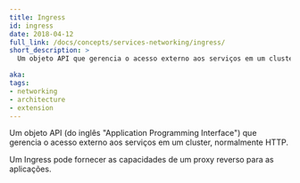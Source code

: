 ```yaml
---
title: Ingress
id: ingress
date: 2018-04-12
full_link: /docs/concepts/services-networking/ingress/
short_description: >
  Um objeto API que gerencia o acesso externo aos serviços em um cluster, normalmente HTTP.

aka: 
tags:
- networking
- architecture
- extension
---
```

 Um objeto API (do inglês "Application Programming Interface") que gerencia o acesso externo aos serviços em um cluster, normalmente HTTP.

<!--more--> 

Um Ingress pode fornecer as capacidades de um proxy reverso para as aplicações.

